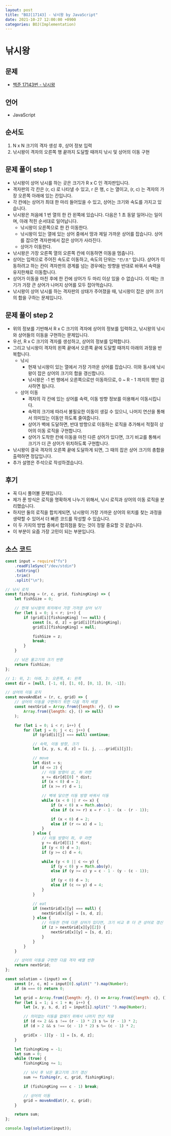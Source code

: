 ```yaml
---
layout: post
title: "BOJ[17143] - 낚시왕 by JavaScript"
date: 2021-10-27 12:00:00 +0900
categories: BOJ(Implementation)
---
```


# 낚시왕

## 문제

- [백준 17143번 - 낚시왕](https://www.acmicpc.net/problem/17143)

## 언어

- JavaScript

## 순서도

1. N x N 크기의 격자 생성 후, 상어 정보 입력
2. 낚시왕이 격자의 오른쪽 행 끝까지 도달할 때까지 낚시 및 상어의 이동 구현

## 문제 풀이 step 1

- 낚시왕이 상어 낚시를 하는 곳은 크기가 R x C 인 격자판입니다.
- 격자판의 각 칸은 (r, c) 로 나타낼 수 있고, r 은 행, c 는 열이고, (r, c) 는 격자의 가장 오른쪽 아래에 있는 칸입니다.
- 각 칸에는 상어가 최대 한 마리 들어있을 수 있고, 상어는 크기와 속도를 가지고 있습니다.
- 낚시왕은 처음에 1 번 열의 한 칸 왼쪽에 있습니다. 다음은 1 초 동알 일어나는 일이며, 아래 적힌 순서대로 일어납니다.
  - 낚시왕이 오른쪽으로 한 칸 이동한다.
  - 낚시왕이 있는 열에 있는 상어 중에서 땅과 제일 가까운 상어를 잡습니다. 상어를 잡으면 격자판에서 잡은 상어가 사라진다.
  - 상어가 이동한다.
- 낚시왕은 가장 오른쪽 열의 오른쪽 칸에 이동하면 이동을 멈춥니다.
- 상어는 입력으로 주어진 속도로 이동하고, 속도의 단위는 `"칸/초"` 입니다. 상어가 이동하려고 하는 칸이 격자판의 경계를 넘는 경우에는 방향을 반대로 바꿔서 속력을 유지한채로 이동합니다.
- 상어가 이동을 마친 후에 한 칸에 상어가 두 마리 이상 있을 수 없습니다. 이 때는 크기가 가장 큰 상어가 나머지 상어를 모두 잡아먹습니다.
- 낚시왕이 상어 낚시를 하는 격자판의 상태가 주어졌을 때, 낚시왕이 잡은 상어 크기의 합을 구하는 문제입니다.

## 문제 풀이 step 2

- 위의 정보를 기반해서 R x C 크기의 격자에 상어의 정보를 입력하고, 낚시왕의 낚시와 상어들의 이동을 구현하는 문제입니다.
- 우선, R x C 크기의 격자를 생성하고, 상어의 정보를 입력합니다.
- 그리고 낚시왕이 격자의 왼쪽 끝에서 오른쪽 끝에 도달할 때까지 아래의 과정을 반복합니다.
  - 낚시
    - 현재 낚시왕이 있는 열에서 가장 가까운 상어를 잡습니다. 이와 동시에 낚시왕이 잡은 상어의 크기의 합을 갱신합니다.
    - 낚시왕은 -1 번 행에서 오른쪽으로만 이동하므로, 0 ~ R - 1 까지의 행만 검사하면 됩니다.
  - 상어 이동
    - 격자의 각 칸에 있는 상어를 속력, 이동 방향 정보를 이용해서 이동시킵니다.
    - 속력의 크기에 따라서 불필요한 이동이 생길 수 있으니, 나머지 연산을 통해서 의미있는 이동만 하도록 줄여줍니다.
    - 상어가 벽에 도달하면, 반대 방향으로 이동하는 로직을 추가해서 적절히 상어의 이동 로직을 구현합니다.
    - 상어가 도착한 칸에 이동을 마친 다른 상어가 있다면, 크기 비교를 통해서 크기가 더 큰 상어가 위치하도록 구현합니다.
- 낚시왕이 결국 격자의 오른쪽 끝에 도달하게 되면, 그 때의 잡은 상어 크기의 총합을 출력하면 정답입니다.
- 추가 설명은 주석으로 작성하겠습니다.

## 후기

- 꼭 다시 풀어볼 문제입니다.
- 제가 푼 방식은 로직을 명확하게 나누기 위해서, 낚시 로직과 상어의 이동 로직을 분리했습니다.
- 하지만 둘의 로직을 합치게되면, 낚시왕이 가장 가까운 상어의 위치를 찾는 과정을 생략할 수 있어서 더 빠른 코드를 작성할 수 있습니다.
- 이 두 가지의 방법 중에서 합의점을 찾는 것이 정말 중요할 것 같습니다.
- 이 부분이 요즘 가장 고민이 되는 부분입니다.

## 소스 코드

```javascript
const input = require("fs")
	.readFileSync("/dev/stdin")
	.toString()
	.trim()
	.split("\n");

// 낚시 로직
const fishing = (r, c, grid, fishingKing) => {
	let fishSize = 0;

	// 현재 낚시왕의 위치에서 가장 가까운 상어 낚기
	for (let i = 0; i < r; i++) {
		if (grid[i][fishingKing] !== null) {
			const [s, d, z] = grid[i][fishingKing];
			grid[i][fishingKing] = null;

			fishSize = z;
			break;
		}
	}

	// 낚은 물고기의 크기 반환
	return fishSize;
};

// 1: 위, 2: 아래, 3: 오른쪽, 4: 왼쪽
const dir = [null, [-1, 0], [1, 0], [0, 1], [0, -1]];

// 상어의 이동 로직
const moveAndEat = (r, c, grid) => {
	// 상어의 이동을 구현하기 위한 다음 격자 배열
	const nextGrid = Array.from({length: r}, () =>
		Array.from({length: c}, () => null)
	);

	for (let i = 0; i < r; i++) {
		for (let j = 0; j < c; j++) {
			if (grid[i][j] === null) continue;

			// 속력, 이동 방향, 크기
			let [x, y, s, d, z] = [i, j, ...grid[i][j]];

			// move
			let dist = s;
			if (d <= 2) {
				// 이동 방향이 상, 하 라면
				x += dir[d][0] * dist;
				if (x < 0) d = 2;
				if (x >= r) d = 1;

				// 벽에 닿으면 이동 방향 바꿔서 이동
				while (x < 0 || r <= x) {
					if (x < 0) x = Math.abs(x);
					else if (x >= r) x = r - 1 - (x - (r - 1));

					if (x < 0) d = 2;
					else if (r <= x) d = 1;
				}
			} else {
				// 이동 방향이 좌, 우 라면
				y += dir[d][1] * dist;
				if (y < 0) d = 3;
				if (y >= c) d = 4;

				while (y < 0 || c <= y) {
					if (y < 0) y = Math.abs(y);
					else if (y >= c) y = c - 1 - (y - (c - 1));

					if (y < 0) d = 3;
					else if (c <= y) d = 4;
				}
			}

			// eat
			if (nextGrid[x][y] === null) {
				nextGrid[x][y] = [s, d, z];
			} else {
				// 이동한 칸에 다른 상어가 있다면, 크기 비교 후 더 큰 상어로 갱신
				if (z > nextGrid[x][y][2]) {
					nextGrid[x][y] = [s, d, z];
				}
			}
		}
	}

	// 상어의 이동을 구현한 다음 격자 배열 반환
	return nextGrid;
};

const solution = (input) => {
	const [r, c, m] = input[0].split(" ").map(Number);
	if (m === 0) return 0;

	let grid = Array.from({length: r}, () => Array.from({length: c}, () => null));
	for (let i = 1; i < 1 + m; i++) {
		let [x, y, s, d, z] = input[i].split(" ").map(Number);

		// 의미없는 이동을 없애기 위해서 나머지 연산 적용
		if (d <= 2 && s !== (r - 1) * 2) s %= (r - 1) * 2;
		if (d > 2 && s !== (c - 1) * 2) s %= (c - 1) * 2;

		grid[x - 1][y - 1] = [s, d, z];
	}

	let fishingKing = -1;
	let sum = 0;
	while (true) {
		fishingKing += 1;

		// 낚시 후 낚은 물고기의 크기 갱신
		sum += fishing(r, c, grid, fishingKing);

		if (fishingKing === c - 1) break;

		// 상어의 이동
		grid = moveAndEat(r, c, grid);
	}

	return sum;
};

console.log(solution(input));
```
